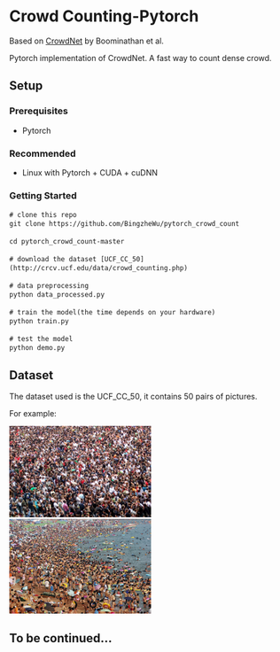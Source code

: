 # Crowd Counting-Pytorch
 
Based on [CrowdNet](https://arxiv.org/abs/1608.06197) by Boominathan et al.

Pytorch implementation of CrowdNet. A fast way to count dense crowd.

## Setup

### Prerequisites
* Pytorch

### Recommended
* Linux with Pytorch + CUDA + cuDNN

### Getting Started

```
# clone this repo
git clone https://github.com/BingzheWu/pytorch_crowd_count

cd pytorch_crowd_count-master

# download the dataset [UCF_CC_50](http://crcv.ucf.edu/data/crowd_counting.php)

# data preprocessing
python data_processed.py

# train the model(the time depends on your hardware)
python train.py

# test the model
python demo.py

```
## Dataset
The dataset used is the UCF_CC_50, it contains 50 pairs of pictures.

For example:

<img src="demo/demo1.jpg" width="256px"/>
<img src="demo/demo2.jpg" width="256px"/>

## To be continued...



